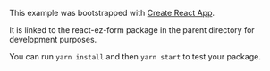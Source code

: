 This example was bootstrapped with [Create React App](https://github.com/facebook/create-react-app).

It is linked to the react-ez-form package in the parent directory for development purposes.

You can run `yarn install` and then `yarn start` to test your package.
